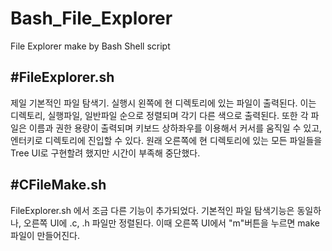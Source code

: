 # Bash_File_Explorer

File Explorer make by Bash Shell script

#FileExplorer.sh
-----
제일 기본적인 파일 탐색기. 
실행시 왼쪽에 현 디렉토리에 있는 파일이 출력된다. 이는 디렉토리, 실행파일, 일반파일 순으로 정렬되며 각기 다른 색으로 출력된다.
또한 각 파일은 이름과 권한 용량이 출력되며 키보드 상하좌우를 이용해서 커서를 움직일 수 있고, 엔터키로 디렉토리에 진입할 수 있다.
원래 오른쪽에 현 디렉토리에 있는 모든 파일들을 Tree UI로 구현할려 했지만 시간이 부족해 중단했다.

#CFileMake.sh
-----
FileExplorer.sh 에서 조금 다른 기능이 추가되었다.
기본적인 파일 탐색기능은 동일하나, 오른쪽 UI에 .c, .h 파일만 정렬된다. 
이때 오른쪽 UI에서 "m"버튼을 누르면 make 파일이 만들어진다.
